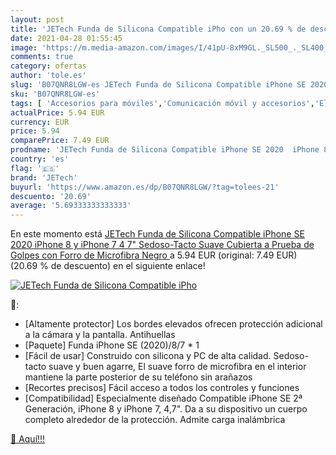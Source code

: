 ```yaml
---
layout: post
title: 'JETech Funda de Silicona Compatible iPho con un 20.69 % de descuento'
date: 2021-04-28 01:55:45
image: 'https://m.media-amazon.com/images/I/41pU-8xM9GL._SL500_._SL400_.jpg'
comments: true
category: ofertas
author: 'tole.es'
slug: 'B07QNR8LGW-es JETech Funda de Silicona Compatible iPhone SE 2020 iPhone...'
sku: 'B07QNR8LGW-es'
tags: [ 'Accesorios para móviles','Comunicación móvil y accesorios','Electrónica','Fundas y carcasas para teléfonos móviles','iphone','jetech', ]
actualPrice: 5.94 EUR
currency: EUR
price: 5.94
comparePrice: 7.49 EUR
prodname: 'JETech Funda de Silicona Compatible iPhone SE 2020  iPhone 8 y iPhone 7  4 7"  Sedoso-Tacto Suave  Cubierta a Prueba de Golpes con Forro de Microfibra  Negro '
country: 'es'
flag: '🇪🇸'
brand: 'JETech'
buyurl: 'https://www.amazon.es/dp/B07QNR8LGW/?tag=tolees-21'
descuento: '20.69'
average: '5.69333333333333'
---
```


En este momento está [JETech Funda de Silicona Compatible iPhone SE 2020  iPhone 8 y iPhone 7  4 7"  Sedoso-Tacto Suave  Cubierta a Prueba de Golpes con Forro de Microfibra  Negro ](https://www.amazon.es/dp/B07QNR8LGW/?tag=tolees-21) a 5.94 EUR (original: 7.49 EUR) (20.69 %  de descuento) en el siguiente enlace!

[![JETech Funda de Silicona Compatible iPho](https://m.media-amazon.com/images/I/41pU-8xM9GL._SL500_._SL400_.jpg)](https://www.amazon.es/dp/B07QNR8LGW/?tag=tolees-21)

🔎:

- [Altamente protector] Los bordes elevados ofrecen protección adicional a la cámara y la pantalla. Antihuellas
- [Paquete] Funda iPhone SE (2020)/8/7 * 1
- [Fácil de usar] Construido con silicona y PC de alta calidad. Sedoso-tacto suave y buen agarre, El suave forro de microfibra en el interior mantiene la parte posterior de su teléfono sin arañazos
- [Recortes precisos] Fácil acceso a todos los controles y funciones
- [Compatibilidad] Especialmente diseñado Compatible iPhone SE 2ª Generación, iPhone 8 y iPhone 7, 4,7". Da a su dispositivo un cuerpo completo alrededor de la protección. Admite carga inalámbrica

[🛒 Aquí!!!](https://www.amazon.es/dp/B07QNR8LGW/?tag=tolees-21)
